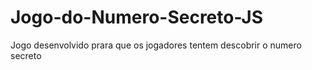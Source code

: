 # Jogo-do-Numero-Secreto-JS
Jogo desenvolvido prara que os jogadores tentem descobrir o numero secreto
